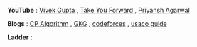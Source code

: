 
**YouTube** : [Vivek Gupta](https://www.youtube.com/watch?v=syDV-PzET-M&list=PLqf9emQRQrnKA_EeveiXQj_uP25w8_5qL) , [Take You Forward](https://www.youtube.com/watch?v=FfXoiwwnxFw&list=PLgUwDviBIf0qUlt5H_kiKYaNSqJ81PMMY) , [Priyansh Agarwal](https://www.youtube.com/watch?v=G-uriCpjSOA&list=PLAj_13N2fk-RA6wvOUmWOyUeL9zmWFJoI)


**Blogs** : [CP Algorithm](https://cp-algorithms.com/dynamic_programming/intro-to-dp.html) , [GKG](https://www.geeksforgeeks.org/dynamic-programming/) , [codeforces](https://codeforces.com/blog/entry/67679) , [usaco guide](https://usaco.guide/gold/intro-dp?lang=cpp)

**Ladder** : 